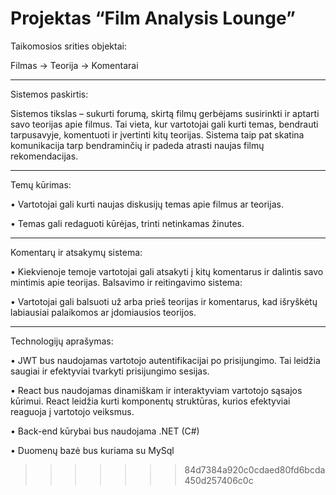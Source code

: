 # Projektas “Film Analysis Lounge”

Taikomosios srities objektai:

Filmas -> Teorija -> Komentarai

--------------------------------------------
Sistemos paskirtis:

Sistemos tikslas – sukurti forumą, skirtą filmų gerbėjams susirinkti ir aptarti savo teorijas apie filmus. Tai vieta, kur vartotojai gali kurti temas, bendrauti tarpusavyje, komentuoti ir įvertinti kitų teorijas. Sistema taip pat skatina komunikacija tarp bendraminčių ir padeda atrasti naujas filmų rekomendacijas.

--------------------------------------------

Temų kūrimas:

•	Vartotojai gali kurti naujas diskusijų temas apie filmus ar teorijas.

•	Temas gali redaguoti kūrėjas, trinti netinkamas žinutes.

--------------------------------------------

  Komentarų ir atsakymų sistema:
  
•	Kiekvienoje temoje vartotojai gali atsakyti į kitų komentarus ir dalintis savo mintimis apie teorijas.
  Balsavimo ir reitingavimo sistema:
  
•	Vartotojai gali balsuoti už arba prieš teorijas ir komentarus, kad išryškėtų labiausiai palaikomos ar įdomiausios teorijos.

--------------------------------------------

Technologijų aprašymas:

•	JWT bus naudojamas vartotojo autentifikacijai po prisijungimo. Tai leidžia saugiai ir efektyviai tvarkyti prisijungimo sesijas.

•	React bus naudojamas dinamiškam ir interaktyviam vartotojo sąsajos kūrimui. React leidžia kurti komponentų struktūras, kurios efektyviai reaguoja į vartotojo veiksmus.

• Back-end kūrybai bus naudojama .NET (C#)

• Duomenų bazė bus kuriama su MySql
>>>>>>> 84d7384a920c0cdaed80fd6bcda450d257406c0c
